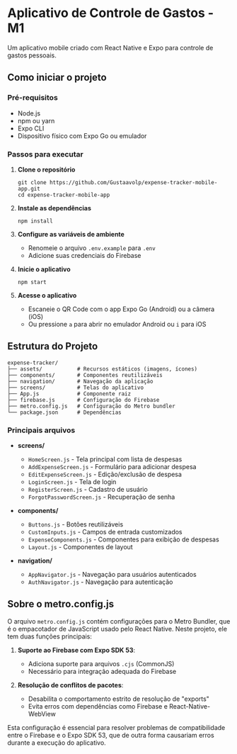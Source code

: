 # Aplicativo de Controle de Gastos - M1

Um aplicativo mobile criado com React Native e Expo para controle de gastos pessoais.

## Como iniciar o projeto

### Pré-requisitos
- Node.js
- npm ou yarn
- Expo CLI
- Dispositivo físico com Expo Go ou emulador

### Passos para executar

1. **Clone o repositório**
   ```
   git clone https://github.com/Gustaavolp/expense-tracker-mobile-app.git
   cd expense-tracker-mobile-app
   ```

2. **Instale as dependências**
   ```
   npm install
   ```

3. **Configure as variáveis de ambiente**
   - Renomeie o arquivo `.env.example` para `.env`
   - Adicione suas credenciais do Firebase

4. **Inicie o aplicativo**
   ```
   npm start
   ```

5. **Acesse o aplicativo**
   - Escaneie o QR Code com o app Expo Go (Android) ou a câmera (iOS)
   - Ou pressione `a` para abrir no emulador Android ou `i` para iOS

## Estrutura do Projeto

```
expense-tracker/
├── assets/           # Recursos estáticos (imagens, ícones)
├── components/       # Componentes reutilizáveis
├── navigation/       # Navegação da aplicação
├── screens/          # Telas do aplicativo
├── App.js            # Componente raiz
├── firebase.js       # Configuração do Firebase
├── metro.config.js   # Configuração do Metro bundler
└── package.json      # Dependências
```

### Principais arquivos

- **screens/**
  - `HomeScreen.js` - Tela principal com lista de despesas
  - `AddExpenseScreen.js` - Formulário para adicionar despesa
  - `EditExpenseScreen.js` - Edição/exclusão de despesa
  - `LoginScreen.js` - Tela de login
  - `RegisterScreen.js` - Cadastro de usuário
  - `ForgotPasswordScreen.js` - Recuperação de senha

- **components/**
  - `Buttons.js` - Botões reutilizáveis
  - `CustomInputs.js` - Campos de entrada customizados
  - `ExpenseComponents.js` - Componentes para exibição de despesas
  - `Layout.js` - Componentes de layout

- **navigation/**
  - `AppNavigator.js` - Navegação para usuários autenticados
  - `AuthNavigator.js` - Navegação para autenticação

## Sobre o metro.config.js

O arquivo `metro.config.js` contém configurações para o Metro Bundler, que é o empacotador de JavaScript usado pelo React Native. Neste projeto, ele tem duas funções principais:

1. **Suporte ao Firebase com Expo SDK 53**:
   - Adiciona suporte para arquivos `.cjs` (CommonJS)
   - Necessário para integração adequada do Firebase

2. **Resolução de conflitos de pacotes**:
   - Desabilita o comportamento estrito de resolução de "exports"
   - Evita erros com dependências como Firebase e React-Native-WebView

Esta configuração é essencial para resolver problemas de compatibilidade entre o Firebase e o Expo SDK 53, que de outra forma causariam erros durante a execução do aplicativo.
